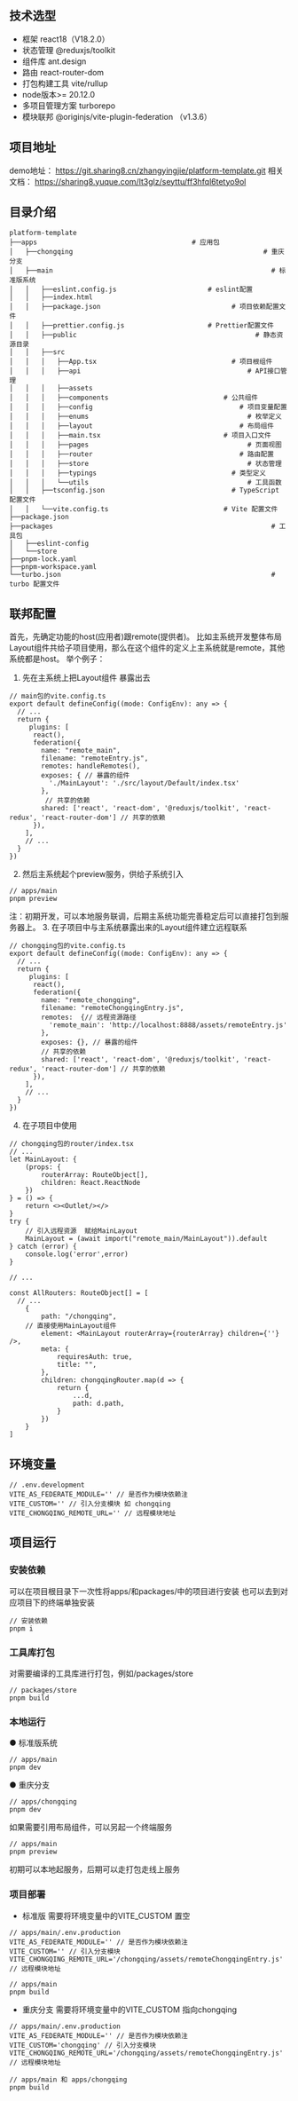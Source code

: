 ## 技术选型
- 框架 react18（V18.2.0） 
- 状态管理 @reduxjs/toolkit 
- 组件库 ant.design 
- 路由 react-router-dom 
- 打包构建工具 vite/rullup 
- node版本>= 20.12.0 
- 多项目管理方案 turborepo  
- 模块联邦 @originjs/vite-plugin-federation （v1.3.6） 
## 项目地址
demo地址： https://git.sharing8.cn/zhangyingjie/platform-template.git
相关文档： https://sharing8.yuque.com/lt3glz/seyttu/ff3hfql6tetyo9ol
## 目录介绍
```
platform-template
├──apps                          			  # 应用包
│   ├──chongqing												# 重庆分支
│   ├──main														  # 标准版系统
│   │   ├──eslint.config.js						  # eslint配置
│   │   ├──index.html
│   │   ├──package.json 								# 项目依赖配置文件
│   │   ├──prettier.config.js					  # Prettier配置文件
│   │   ├──public											  # 静态资源目录
│   │   ├──src
│   │   │   ├──App.tsx									# 项目根组件
│   │   │   ├──api											# API接口管理
│   │   │   ├──assets
│   │   │   ├──components							  # 公共组件
│   │   │   ├──config									  # 项目变量配置
│   │   │   ├──enums										# 枚举定义
│   │   │   ├──layout									  # 布局组件
│   │   │   ├──main.tsx								  # 项目入口文件
│   │   │   ├──pages										# 页面视图
│   │   │   ├──router									  # 路由配置
│   │   │   ├──store										# 状态管理
│   │   │   ├──typings									# 类型定义
│   │   │   └──utils										# 工具函数
│   │   ├──tsconfig.json								# TypeScript 配置文件
│   │   └──vite.config.ts							  # Vite 配置文件
├──package.json
├──packages														  # 工具包
│   ├──eslint-config
│   └──store
├──pnpm-lock.yaml
├──pnpm-workspace.yaml
└──turbo.json													  # turbo 配置文件

```
## 联邦配置
首先，先确定功能的host(应用者)跟remote(提供者)。
比如主系统开发整体布局Layout组件共给子项目使用，那么在这个组件的定义上主系统就是remote，其他系统都是host。
举个例子：
1. 先在主系统上把Layout组件 暴露出去
```
// main包的vite.config.ts
export default defineConfig((mode: ConfigEnv): any => {
  // ...
  return {
     plugins: [
      react(),
      federation({
        name: "remote_main",
        filename: "remoteEntry.js",
        remotes: handleRemotes(),
        exposes: { // 暴露的组件
          './MainLayout': './src/layout/Default/index.tsx'
        },
         // 共享的依赖
        shared: ['react', 'react-dom', '@reduxjs/toolkit', 'react-redux', 'react-router-dom'] // 共享的依赖
      }),
    ],
    // ...
  }
})
```
2. 然后主系统起个preview服务，供给子系统引入
```
// apps/main
pnpm preview
```
注：初期开发，可以本地服务联调，后期主系统功能完善稳定后可以直接打包到服务器上。
3. 在子项目中与主系统暴露出来的Layout组件建立远程联系
```
// chongqing包的vite.config.ts
export default defineConfig((mode: ConfigEnv): any => {
  // ...
  return {
     plugins: [
      react(),
      federation({
        name: "remote_chongqing",
        filename: "remoteChongqingEntry.js",
        remotes:  {// 远程资源路径
          'remote_main': 'http://localhost:8888/assets/remoteEntry.js'
        },
        exposes: {}, // 暴露的组件
        // 共享的依赖
        shared: ['react', 'react-dom', '@reduxjs/toolkit', 'react-redux', 'react-router-dom'] // 共享的依赖
      }),
    ],
    // ...
  }
})
```
4. 在子项目中使用
```
// chongqing包的router/index.tsx
// ...
let MainLayout: {
	(props: {
		routerArray: RouteObject[],
		children: React.ReactNode
	})
} = () => {
	return <><Outlet/></>
}
try {
	// 引入远程资源  赋给MainLayout
	MainLayout = (await import("remote_main/MainLayout")).default
} catch (error) {
	console.log('error',error)
}

// ...

const AllRouters: RouteObject[] = [
  // ...
	{
		path: "/chongqing",
  	// 直接使用MainLayout组件
		element: <MainLayout routerArray={routerArray} children={''} />,
		meta: {
			requiresAuth: true,
			title: "",
		},
		children: chongqingRouter.map(d => {
			return {
				...d,
				path: d.path,
			}
		})
	}
]
```
## 环境变量
```
// .env.development
VITE_AS_FEDERATE_MODULE='' // 是否作为模块依赖注
VITE_CUSTOM='' // 引入分支模块 如 chongqing
VITE_CHONGQING_REMOTE_URL='' // 远程模块地址
```

## 项目运行
### 安装依赖
可以在项目根目录下一次性将apps/和packages/中的项目进行安装
也可以去到对应项目下的终端单独安装
```
// 安装依赖
pnpm i
```

### 工具库打包
对需要编译的工具库进行打包，例如/packages/store
```
// packages/store
pnpm build
```

### 本地运行
● 标准版系统
```
// apps/main
pnpm dev
```
● 重庆分支
```
// apps/chongqing
pnpm dev
```
如果需要引用布局组件，可以另起一个终端服务
```
// apps/main
pnpm preview
```
初期可以本地起服务，后期可以走打包走线上服务

### 项目部署
- 标准版
需要将环境变量中的VITE_CUSTOM 置空
```
// apps/main/.env.production
VITE_AS_FEDERATE_MODULE='' // 是否作为模块依赖注
VITE_CUSTOM='' // 引入分支模块
VITE_CHONGQING_REMOTE_URL='/chongqing/assets/remoteChongqingEntry.js' // 远程模块地址
```
```
// apps/main
pnpm build
```
- 重庆分支
需要将环境变量中的VITE_CUSTOM 指向chongqing
```
// apps/main/.env.production
VITE_AS_FEDERATE_MODULE='' // 是否作为模块依赖注
VITE_CUSTOM='chongqing' // 引入分支模块
VITE_CHONGQING_REMOTE_URL='/chongqing/assets/remoteChongqingEntry.js' // 远程模块地址
```
```
// apps/main 和 apps/chongqing
pnpm build
```